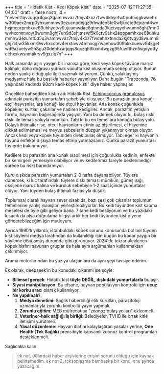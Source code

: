 +++
title = "Hidatik Kist - Kedi Köpek Kisti"
date = "2025-07-12T11:27:35-04:00"
draft = false
nostr_id = "nevent1qvzqqqr4guq3gamnwvaz7tmjv4kxz7fwv4khyefw0puh5qgkwaehxw309aex2mrp0yhxummnw3ezucnpdejqz9rhwden5te0wfjkccte9ejxzmt4wvhxjmcprpmhxue69uhhyetvv9ujuumwdae8gtnnda3kjctvqyxhwumn8ghj7mn0wvhxcmmvqyt8wumn8ghj7un9d3shjtnswf5k6ctv9ehx2aqppamhxue69uhkummnw3ezumt0d5q3vamnwvaz7tmjv4kxz7fwdehhxtnnda3kjctvqyd8wumn8ghj7ctjw35kxmr9wvhxcctev4erxtnwv4mhxqg7waehxw309akkcuewv94kgetwd9azuetyw5h8gu30dehhxarjqqs8qczqhttkxmdwgzg95fuwfthzn5sgdydtfycehxxkwsnmakrsv9gxzlq7n"
+++

Halk arasında aşırı yaygın bir inanışa göre, kedi veya köpek tüyüne maruz kalmak, daha doğrusu yutmak vücutta kist oluşumuna sebep oluyor. Bunun neden yanlış olduğuyla ilgili yazmak istiyorum. Çünkü, salaklaşmış medyamız hala bu başlıkla haberler yayınlıyor. Daha bugün "Trabzonda, 76 yaşındaki kadında 90cm kedi-köpek kisti" diye haber yapmışlar.

Öncelikle bahsedilen kistin adı Hidatik Kist. [Echinococcus granulosus](https://tr.wikipedia.org/wiki/Echinococcus_granulosus) adındaki parazitin yumurtaları sebebiyle oluşuyor. Bu parazitin ana konağı etçil hayvanlar, ara konağı ise otçul hayvanlar. Ana konak çoğunlukla köpekler, kurtlar, çakallar ve nadiren kedigiller. Ancak, parazitin yetişkin formu, hayvanın bağırsağında yaşıyor. Yani bu demek oluyor ki, bulaş riski dışkı ile temas yoluyla mümkün. Tabi ki bu en temel ara konağa bulaş yolu. Dolaylı  ihtimaller ise, otçul hayvanların etinin az pişirilmesi, el hijyenine dikkat edilmemesi ve meyve sebzelerin düzgün yıkanmıyor olması oluyor. Ancak kedi veya köpek tüyünden direk bulaş olmuyor. Tabi eğer ki hayvanın tüyünü enfekte dışkıya temas ettirip yutmazsanız. Çünkü parazit yumurtası tüylerde bulunmuyor.

Kedilere bu parazitin ana konak olabilmesi için çoğunlukla kedinin, enfekte bir kemirgeni yemesiyle olabiliyor ve ev kedilerimiz fareyle beslenmediği sürece bu riski barındırmıyor.

Kuru dışkıda parazitin yumurtaları 2-3 hafta dayanabiliyor. Tüylere dönersek, ki kıç tarafındaki tüylere dışkı teması mümkün; güneş ışığı, oksijene maruz kalma ve kuruluk sebebiyle 1-2 saat içinde yumurtalar ölüyor. Yani tüyden bulaş ihtimali fazlasıyla düşük.

Toplumsal olarak hayvan sever olsak da, bazı sesi çok çıkanlar toplumun temellerine yanlış inanışları yerleştirebiliyorlar. Bu kedi tüyünden kist kapma meselesi de öyle gibi geliyor bana. 7 tane kedi besliyorum ve bu yazıdaki kısacık da olsa doğrulama bilgiyi artık her kedi tüyünden kist diyene gönderebileceğim için mutluyum.

Ayrıca 1990'lı yıllarda, istanbuldaki köpek sorunu konusunda bol bol tüyden kist söylemi medya tarafından da kullanıldığı için bugün bu kadar yaygın bir söyleme dönüşmüş durumda gibi görünüyor. 2024'de tekrar alevlenen köpek itlafını savunan gruplar da hala aynı argümanları kullanmaktan çekinmiyor.

Arama motorlarından bu yazıya ulaşanlara da aynı şeyi tavsiye ederim.

Ek olarak, deepseek'in bu konudaki çıkarımı ise şöyle:

- **Bilimsel gerçek**: Hidatik kist **tüyle DEĞİL, dışkıdaki yumurtalarla** bulaşır.
- **Siyasi manipülasyon**: Bu efsane, hayvan popülasyon kontrolü için **ucuz bir korku aracı** olarak kullanılıyor.
- **Ne yapılmalı?**:
    1. **Medya denetimi**: Sağlık haberciliği etik kurulları, parazitoloji uzmanlarıyla zorunlu kontrollü yayın yapmalı.
    2. **Zorunlu eğitim**: MEB müfredatına "zoonoz bulaş yolları" eklenmeli.
    3. **Veteriner-halk sağlığı iş birliği**: Belediyeler, TVHB ile ortak kitle iletişimi yürütmeli.
    4. **Yasal düzenleme**: Hayvan itlafını kolaylaştıran yasalar yerine, **One Health (Tek Sağlık)** prensibiyle kapsamlı zoonoz kontrol programları desteklenmeli.

Sağlıcakla kalın.

> ek not, 90lardaki haber arşivlerine erişim sorunu olduğu için kaynak belirtemedim.
> ek not 2, toksoplazma bambaşka bir konu, onu ayrıca yazacağım.
